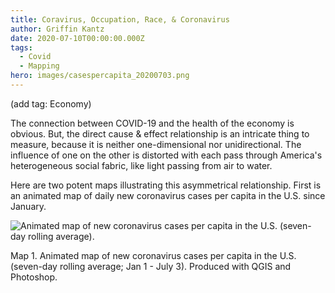 ```yaml
---
title: Coravirus, Occupation, Race, & Coronavirus
author: Griffin Kantz
date: 2020-07-10T00:00:00.000Z
tags:
  - Covid
  - Mapping
hero: images/casespercapita_20200703.png
---
```

(add tag: Economy)

The connection between COVID-19 and the health of the economy is obvious. But, the direct cause & effect relationship is an intricate thing to measure, because it is neither one-dimensional nor unidirectional. The influence of one on the other is distorted with each pass through America's heterogeneous social fabric, like light passing from air to water.

Here are two potent maps illustrating this asymmetrical relationship. First is an animated map of daily new coronavirus cases per capita in the U.S. since January.

![Animated map of new coronavirus cases per capita in the U.S. (seven-day rolling average).](images/casespercapita.gif)

Map 1. Animated map of new coronavirus cases per capita in the U.S. (seven-day rolling average; Jan 1 - July 3). Produced with QGIS and Photoshop.